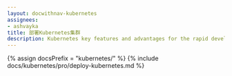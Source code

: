 ```yaml
---
layout: docwithnav-kubernetes
assignees:
- ashvayka
title: 部署Kubernetes集群
description: Kubernetes key features and advantages for the rapid development of IoT projects and applications.
---
```


{% assign docsPrefix = "kubernetes/" %}
{% include docs/kubernetes/pro/deploy-kubernetes.md %}


